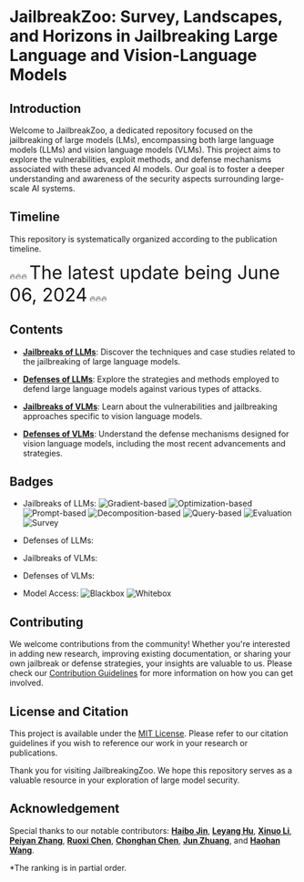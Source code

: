 # JailbreakZoo: Survey, Landscapes, and Horizons in Jailbreaking Large Language and Vision-Language Models

## Introduction

Welcome to JailbreakZoo, a dedicated repository focused on the jailbreaking of large models (LMs), encompassing both large language models (LLMs) and vision language models (VLMs). This project aims to explore the vulnerabilities, exploit methods, and defense mechanisms associated with these advanced AI models. Our goal is to foster a deeper understanding and awareness of the security aspects surrounding large-scale AI systems.

## Timeline

This repository is systematically organized according to the publication timeline.

:fire::fire::fire: <span style="font-size:xx-large;">The latest update being June 06, 2024</span> :fire::fire::fire:


## Contents

- [**Jailbreaks of LLMs**](https://github.com/Allen-piexl/JailbreakingZoo/blob/main/Papers/LLM_Jailbreak.md): Discover the techniques and case studies related to the jailbreaking of large language models.

- [**Defenses of LLMs**](https://github.com/Allen-piexl/JailbreakingZoo/blob/main/Papers/LLM_Defense.md): Explore the strategies and methods employed to defend large language models against various types of attacks.

- [**Jailbreaks of VLMs**](https://github.com/Allen-piexl/JailbreakingZoo/blob/main/Papers/VLM_Jailbreak.md): Learn about the vulnerabilities and jailbreaking approaches specific to vision language models.

- [**Defenses of VLMs**](https://github.com/Allen-piexl/JailbreakingZoo/blob/main/Papers/VLM_Defense.md): Understand the defense mechanisms designed for vision language models, including the most recent advancements and strategies.

## Badges

- Jailbreaks of LLMs: ![Gradient-based](https://img.shields.io/badge/-Gradient--based-blue) ![Optimization-based](https://img.shields.io/badge/-Optimization--based-brightgreen) ![Prompt-based](https://img.shields.io/badge/-Prompt--based-red) ![Decomposition-based](https://img.shields.io/badge/-Decomposition--based-orange) ![Query-based](https://img.shields.io/badge/-Query--based-lightgrey) ![Evaluation](https://img.shields.io/badge/-Evaluation-yellowgreen) ![Survey](https://img.shields.io/badge/-Survey-ff69b4)

- Defenses of LLMs:

- Jailbreaks of VLMs:

- Defenses of VLMs:

- Model Access: ![Blackbox](https://img.shields.io/badge/-Blackbox-black) ![Whitebox](https://img.shields.io/badge/-Whitebox-white)

## Contributing

We welcome contributions from the community! Whether you're interested in adding new research, improving existing documentation, or sharing your own jailbreak or defense strategies, your insights are valuable to us. Please check our [Contribution Guidelines](https://github.com/Allen-piexl/JailbreakingZoo/blob/main/CONTRIBUTING.md) for more information on how you can get involved.

## License and Citation

This project is available under the [MIT License](https://github.com/Allen-piexl/JailbreakingZoo/blob/main/LICENSE). Please refer to our citation guidelines if you wish to reference our work in your research or publications.

Thank you for visiting JailbreakingZoo. We hope this repository serves as a valuable resource in your exploration of large model security.

## Acknowledgement

Special thanks to our notable contributors: [**Haibo Jin**](https://github.com/Allen-piexl/), [**Leyang Hu**](https://github.com/Leon-Leyang), [**Xinuo Li**](https://github.com/monmonli), [**Peiyan Zhang**](https://github.com/Peiyance), [**Ruoxi Chen**](https://github.com/Dipsy0830), [**Chonghan Chen**](https://github.com/PaulCCCCCCH), [**Jun Zhuang**](https://github.com/junzhuang-code), and [**Haohan Wang**](https://github.com/HaohanWang). 

*The ranking is in partial order.
